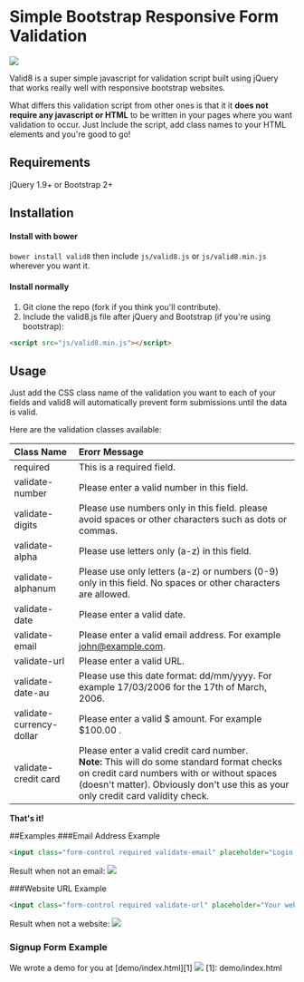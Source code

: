 # Simple Bootstrap Responsive Form Validation
![](http://g.recordit.co/JfsfWSwHcf.gif)

Valid8 is a super simple javascript for validation script built using jQuery that works really well
with responsive bootstrap websites.

What differs this validation script from other ones is that it it **does not require any javascript or HTML** to be written
in your pages where you want validation to occur. Just Include the script, add class names to your HTML elements and you're good to go!

## Requirements
jQuery 1.9+ or Bootstrap 2+

## Installation
#### Install with bower
`bower install valid8` then include `js/valid8.js` or `js/valid8.min.js` wherever you want it.
#### Install normally
1. Git clone the repo (fork if you think you'll contribute). 
2. Include the valid8.js file after jQuery and Bootstrap (if you're using bootstrap):

  ```html
  <script src="js/valid8.min.js"></script>
  ```

## Usage

Just add the CSS class name of the validation you want to each of your fields and valid8 will automatically prevent form submissions until the data is valid. 

Here are the validation classes available:


|Class Name|Erorr Message|
|:---------|:-------------------------|
|required | This is a required field.|
|validate-number | Please enter a valid number in this field.|
|validate-digits | Please use numbers only in this field. please avoid spaces or other characters such as dots or commas.|
|validate-alpha | Please use letters only (a-z) in this field.|
|validate-alphanum | Please use only letters (a-z) or numbers (0-9) only in this field. No spaces or other characters are allowed.|
|validate-date | Please enter a valid date.|
|validate-email | Please enter a valid email address. For example john@example.com.|
|validate-url | Please enter a valid URL.|
|validate-date-au | Please use this date format: dd/mm/yyyy. For example 17/03/2006 for the 17th of March, 2006.|
|validate-currency-dollar | Please enter a valid $ amount. For example $100.00 .|
|validate-credit card | Please enter a valid credit card number.<Br> **Note:** This will do some standard format checks on credit card numbers with or without spaces (doesn't matter). Obviously don't use this as your only credit card validity check.|


**That's it!**

##Examples
###Email Address Example
```html
<input class="form-control required validate-email" placeholder="Login E-mail" name="email" type="email">
```
Result when not an email: ![](demo/screenshots/notemail.png?raw=true)

###Website URL Example
```html
<input class="form-control required validate-url" placeholder="Your website URL. Example: http://www.magecredit.com" name="url" type="url">
```
Result when not a website: ![](demo/screenshots/noturl.png?raw=true)

### Signup Form Example
We wrote a demo for you at [demo/index.html][1]
![](demo/screenshots/form_example.png?raw=true)
[1]: demo/index.html
